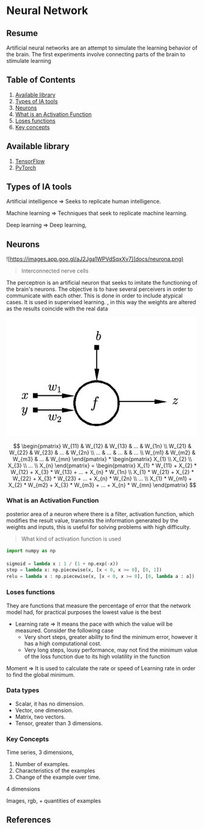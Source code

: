 # **Neural Network**

## Resume 

Artificial neural networks are an attempt to simulate the learning behavior of the brain. The first experiments involve connecting parts of the brain to stimulate learning

## Table of Contents
1. [Available library](#available-library)
2. [Types of IA tools](#types-of-ia-tools)
3. [Neurons](#neurons)
4. [What is an Activation Function ](#what-is-an-activation-function)
5. [Loses functions](#loses-functions)
6. [Key concepts](#key-concepts)

## Available library

1. [TensorFlow](https://www.tensorflow.org/)
2. [PyTorch](https://pytorch.org/)

## Types of IA tools

Artificial intelligence ⇒ Seeks to replicate human intelligence.

Machine learning ⇒ Techniques that seek to replicate machine learning.

Deep learning ⇒ Deep learning,


## Neurons

![https://images.app.goo.gl/aJ2Jga1WPVdSqxXv7](docs/neurona.png)
> Interconnected nerve cells

The perceptron is an artificial neuron that seeks to imitate the functioning of the brain's neurons. The objective is to have several perceivers in order to communicate with each other. This is done in order to include atypical cases. It is used in supervised learning. , in this way the weights are altered as the results coincide with the real data

![Screenshot 2023-08-18 at 9.03.11 PM.png](docs/Screenshot_2023-08-18_at_9.03.11_PM.png)


$$
\begin{pmatrix}
W_{11} & W_{12} & W_{13} & ... & W_{1n} \\
W_{21} & W_{22} & W_{23} & ... & W_{2n} \\
... & ... & ... &  & ...                \\
W_{m1} & W_{m2} & W_{m3} & ... & W_{mn} 
\end{pmatrix}
*
\begin{pmatrix}
X_{1} \\
X_{2} \\
X_{3} \\
... \\
X_{n}
\end{pmatrix} = \begin{pmatrix}
X_{1} * W_{11} + X_{2} * W_{12} + X_{3} * W_{13} + ... + X_{n} * W_{1n} \\
X_{1} * W_{21} + X_{2} * W_{22} + X_{3} * W_{23} + ... + X_{n} * W_{2n} \\
... \\
X_{1} * W_{m1} + X_{2} * W_{m2} + X_{3} * W_{m3} + ... + X_{n} * W_{mn}
\end{pmatrix}
$$


### What is an Activation Function 

posterior area of a neuron where there is a filter, activation function, which modifies the result value, transmits the information generated by the weights and inputs, this is useful for solving problems with high difficulty.

> What kind of activation function is used

```python
import numpy as np

sigmoid = lambda x : 1 / (1 + np.exp(-x))
step = lambda x: np.piecewise(x, [x < 0, x >= 0], [0, 1])
relu = lambda x : np.piecewise(x, [x < 0, x >= 0], [0, lambda a : a])
```

### Loses functions

They are functions that measure the percentage of error that the network model had, for practical purposes the lowest value is the best

- Learning rate ⇒ It means the pace with which the value will be measured. Consider the following case
     - Very short steps, greater ability to find the minimum error, however it has a high computational cost.
     - Very long steps, lousy performance, may not find the minimum value of the loss function due to its high volatility in the function

Moment ⇒ It is used to calculate the rate or speed of Learning rate in order to find the global minimum.


### Data types 

- Scalar, it has no dimension.
- Vector, one dimension.
- Matrix, two vectors.
- Tensor, greater than 3 dimensions.


### Key Concepts

Time series, 3 dimensions,

1. Number of examples.
2. Characteristics of the examples
3. Change of the example over time.

4 dimensions

Images, rgb, + quantities of examples

## References


